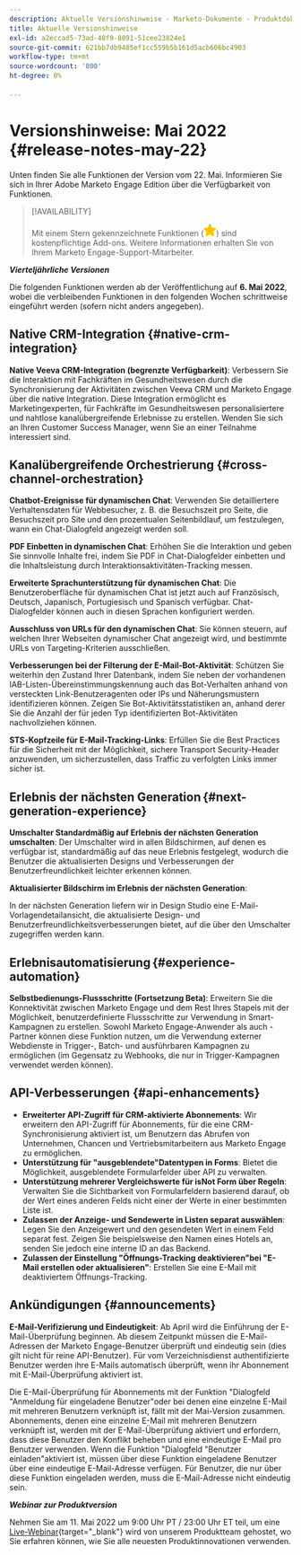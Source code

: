 ```yaml
---
description: Aktuelle Versionshinweise - Marketo-Dokumente - Produktdokumentation
title: Aktuelle Versionshinweise
exl-id: a2eccad5-73ad-48f9-8091-51cee23824e1
source-git-commit: 621bb7db9485ef1cc559b5b161d5acb606bc4903
workflow-type: tm+mt
source-wordcount: '800'
ht-degree: 0%

---
```


# Versionshinweise: Mai 2022 {#release-notes-may-22}

Unten finden Sie alle Funktionen der Version vom 22. Mai. Informieren Sie sich in Ihrer Adobe Marketo Engage Edition über die Verfügbarkeit von Funktionen.

>[!AVAILABILITY]
>
>Mit einem Stern gekennzeichnete Funktionen (![star](assets/yellow-star.png)) sind kostenpflichtige Add-ons. Weitere Informationen erhalten Sie von Ihrem Marketo Engage-Support-Mitarbeiter.

**_Vierteljährliche Versionen_**

Die folgenden Funktionen werden ab der Veröffentlichung auf **6. Mai 2022**, wobei die verbleibenden Funktionen in den folgenden Wochen schrittweise eingeführt werden (sofern nicht anders angegeben).

## Native CRM-Integration {#native-crm-integration}

**Native Veeva CRM-Integration (begrenzte Verfügbarkeit)**: Verbessern Sie die Interaktion mit Fachkräften im Gesundheitswesen durch die Synchronisierung der Aktivitäten zwischen Veeva CRM und Marketo Engage über die native Integration. Diese Integration ermöglicht es Marketingexperten, für Fachkräfte im Gesundheitswesen personalisiertere und nahtlose kanalübergreifende Erlebnisse zu erstellen. Wenden Sie sich an Ihren Customer Success Manager, wenn Sie an einer Teilnahme interessiert sind.

## Kanalübergreifende Orchestrierung {#cross-channel-orchestration}

**Chatbot-Ereignisse für dynamischen Chat**: Verwenden Sie detailliertere Verhaltensdaten für Webbesucher, z. B. die Besuchszeit pro Seite, die Besuchszeit pro Site und den prozentualen Seitenbildlauf, um festzulegen, wann ein Chat-Dialogfeld angezeigt werden soll.

**PDF Einbetten in dynamischen Chat**: Erhöhen Sie die Interaktion und geben Sie sinnvolle Inhalte frei, indem Sie PDF in Chat-Dialogfelder einbetten und die Inhaltsleistung durch Interaktionsaktivitäten-Tracking messen.

**Erweiterte Sprachunterstützung für dynamischen Chat**: Die Benutzeroberfläche für dynamischen Chat ist jetzt auch auf Französisch, Deutsch, Japanisch, Portugiesisch und Spanisch verfügbar. Chat-Dialogfelder können auch in diesen Sprachen konfiguriert werden.

**Ausschluss von URLs für den dynamischen Chat**: Sie können steuern, auf welchen Ihrer Webseiten dynamischer Chat angezeigt wird, und bestimmte URLs von Targeting-Kriterien ausschließen.

**Verbesserungen bei der Filterung der E-Mail-Bot-Aktivität**: Schützen Sie weiterhin den Zustand Ihrer Datenbank, indem Sie neben der vorhandenen IAB-Listen-Übereinstimmungskennung auch das Bot-Verhalten anhand von versteckten Link-Benutzeragenten oder IPs und Näherungsmustern identifizieren können. Zeigen Sie Bot-Aktivitätsstatistiken an, anhand derer Sie die Anzahl der für jeden Typ identifizierten Bot-Aktivitäten nachvollziehen können.

**STS-Kopfzeile für E-Mail-Tracking-Links**: Erfüllen Sie die Best Practices für die Sicherheit mit der Möglichkeit, sichere Transport Security-Header anzuwenden, um sicherzustellen, dass Traffic zu verfolgten Links immer sicher ist.

## Erlebnis der nächsten Generation {#next-generation-experience}

**Umschalter Standardmäßig auf Erlebnis der nächsten Generation umschalten**: Der Umschalter wird in allen Bildschirmen, auf denen es verfügbar ist, standardmäßig auf das neue Erlebnis festgelegt, wodurch die Benutzer die aktualisierten Designs und Verbesserungen der Benutzerfreundlichkeit leichter erkennen können.

**Aktualisierter Bildschirm im Erlebnis der nächsten Generation**:

In der nächsten Generation liefern wir in Design Studio eine E-Mail-Vorlagendetailansicht, die aktualisierte Design- und Benutzerfreundlichkeitsverbesserungen bietet, auf die über den Umschalter zugegriffen werden kann.

## Erlebnisautomatisierung {#experience-automation}

**Selbstbedienungs-Flussschritte (Fortsetzung Beta)**: Erweitern Sie die Konnektivität zwischen Marketo Engage und dem Rest Ihres Stapels mit der Möglichkeit, benutzerdefinierte Flussschritte zur Verwendung in Smart-Kampagnen zu erstellen. Sowohl Marketo Engage-Anwender als auch -Partner können diese Funktion nutzen, um die Verwendung externer Webdienste in Trigger-, Batch- und ausführbaren Kampagnen zu ermöglichen (im Gegensatz zu Webhooks, die nur in Trigger-Kampagnen verwendet werden können).

## API-Verbesserungen {#api-enhancements}

* **Erweiterter API-Zugriff für CRM-aktivierte Abonnements**: Wir erweitern den API-Zugriff für Abonnements, für die eine CRM-Synchronisierung aktiviert ist, um Benutzern das Abrufen von Unternehmen, Chancen und Vertriebsmitarbeitern aus Marketo Engage zu ermöglichen.
* **Unterstützung für &quot;ausgeblendete&quot;Datentypen in Forms**: Bietet die Möglichkeit, ausgeblendete Formularfelder über API zu verwalten.
* **Unterstützung mehrerer Vergleichswerte für isNot Form über Regeln**: Verwalten Sie die Sichtbarkeit von Formularfeldern basierend darauf, ob der Wert eines anderen Felds nicht einer der Werte in einer bestimmten Liste ist.
* **Zulassen der Anzeige- und Sendewerte in Listen separat auswählen**: Legen Sie den Anzeigewert und den gesendeten Wert in einem Feld separat fest. Zeigen Sie beispielsweise den Namen eines Hotels an, senden Sie jedoch eine interne ID an das Backend.
* **Zulassen der Einstellung &quot;Öffnungs-Tracking deaktivieren&quot;bei &quot;E-Mail erstellen oder aktualisieren&quot;**: Erstellen Sie eine E-Mail mit deaktiviertem Öffnungs-Tracking.

## Ankündigungen {#announcements}

**E-Mail-Verifizierung und Eindeutigkeit**: Ab April wird die Einführung der E-Mail-Überprüfung beginnen. Ab diesem Zeitpunkt müssen die E-Mail-Adressen der Marketo Engage-Benutzer überprüft und eindeutig sein (dies gilt nicht für reine API-Benutzer). Für vom Verzeichnisdienst authentifizierte Benutzer werden ihre E-Mails automatisch überprüft, wenn ihr Abonnement mit E-Mail-Überprüfung aktiviert ist.

Die E-Mail-Überprüfung für Abonnements mit der Funktion &quot;Dialogfeld &quot;Anmeldung für eingeladene Benutzer&quot;oder bei denen eine einzelne E-Mail mit mehreren Benutzern verknüpft ist, fällt mit der Mai-Version zusammen. Abonnements, denen eine einzelne E-Mail mit mehreren Benutzern verknüpft ist, werden mit der E-Mail-Überprüfung aktiviert und erfordern, dass diese Benutzer den Konflikt beheben und eine eindeutige E-Mail pro Benutzer verwenden. Wenn die Funktion &quot;Dialogfeld &quot;Benutzer einladen&quot;aktiviert ist, müssen über diese Funktion eingeladene Benutzer über eine eindeutige E-Mail-Adresse verfügen. Für Benutzer, die nur über diese Funktion eingeladen werden, muss die E-Mail-Adresse nicht eindeutig sein.

**_Webinar zur Produktversion_**

Nehmen Sie am 11. Mai 2022 um 9:00 Uhr PT / 23:00 Uhr ET teil, um eine [Live-Webinar](https://engage.marketo.com/2022_March_May_Release_Webinar_RegistrationPage.html){target=&quot;_blank&quot;} wird von unserem Produktteam gehostet, wo Sie erfahren können, wie Sie alle neuesten Produktinnovationen verwenden.

